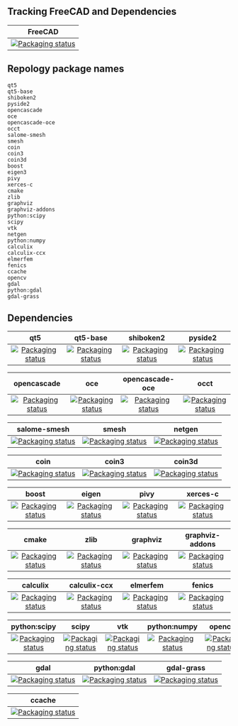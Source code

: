 ## Tracking FreeCAD and Dependencies
| FreeCAD | 
| :-----: |
| [![Packaging status](https://repology.org/badge/vertical-allrepos/freecad.svg)](https://repology.org/metapackage/freecad/versions) |

## Repology package names  
```
qt5  
qt5-base  
shiboken2  
pyside2  
opencascade  
oce  
opencascade-oce  
occt  
salome-smesh  
smesh  
coin  
coin3  
coin3d  
boost  
eigen3  
pivy  
xerces-c  
cmake  
zlib  
graphviz  
graphviz-addons  
python:scipy  
scipy  
vtk  
netgen
python:numpy  
calculix  
calculix-ccx  
elmerfem  
fenics  
ccache  
opencv  
gdal  
python:gdal  
gdal-grass  
```

## Dependencies 
| qt5 | qt5-base | shiboken2 | pyside2 |
| :-: | :------: | :-------: | :-----: |
|[![Packaging status](https://repology.org/badge/vertical-allrepos/qt5.svg)](https://repology.org/metapackage/qt5/versions) | [![Packaging status](https://repology.org/badge/vertical-allrepos/qt5-base.svg)](https://repology.org/metapackage/qt5-base/versions) | [![Packaging status](https://repology.org/badge/vertical-allrepos/shiboken2.svg)](https://repology.org/metapackage/shiboken2/versions) | [![Packaging status](https://repology.org/badge/vertical-allrepos/pyside2.svg)](https://repology.org/metapackage/pyside2/versions) |

| opencascade | oce | opencascade-oce | occt |
| :---------: | :-: | :-------------: | :--: |
|[![Packaging status](https://repology.org/badge/vertical-allrepos/opencascade.svg)](https://repology.org/metapackage/opencascade/versions) | [![Packaging status](https://repology.org/badge/vertical-allrepos/oce.svg)](https://repology.org/metapackage/oce/versions) | [![Packaging status](https://repology.org/badge/vertical-allrepos/opencascade-oce.svg)](https://repology.org/metapackage/opencascade-oce/versions) | [![Packaging status](https://repology.org/badge/vertical-allrepos/occt.svg)](https://repology.org/metapackage/occt/versions)

| salome-smesh | smesh | netgen |
| :----------: | :---: | :----: |
|[![Packaging status](https://repology.org/badge/vertical-allrepos/salome-smesh.svg)](https://repology.org/metapackage/salome-smesh/versions) | [![Packaging status](https://repology.org/badge/vertical-allrepos/smesh.svg)](https://repology.org/metapackage/smesh/versions) | [![Packaging status](https://repology.org/badge/vertical-allrepos/netgen.svg)](https://repology.org/metapackage/netgen/versions) |

| coin | coin3 | coin3d |
| :--: | :---: | :----: |
|[![Packaging status](https://repology.org/badge/vertical-allrepos/coin.svg)](https://repology.org/metapackage/coin/versions) | [![Packaging status](https://repology.org/badge/vertical-allrepos/coin3.svg)](https://repology.org/metapackage/coin3/versions) | [![Packaging status](https://repology.org/badge/vertical-allrepos/coin3d.svg)](https://repology.org/metapackage/coin3d/versions) |

| boost | eigen | pivy | xerces-c |
| :---: | :---: | :--: | :------: |
|[![Packaging status](https://repology.org/badge/vertical-allrepos/boost.svg)](https://repology.org/metapackage/boost/versions) | [![Packaging status](https://repology.org/badge/vertical-allrepos/eigen3.svg)](https://repology.org/metapackage/eigen3/versions) | [![Packaging status](https://repology.org/badge/vertical-allrepos/pivy.svg)](https://repology.org/metapackage/pivy/versions) | [![Packaging status](https://repology.org/badge/vertical-allrepos/xerces-c.svg)](https://repology.org/metapackage/xerces-c/versions) |

| cmake | zlib | graphviz | graphviz-addons |
| :---: | :--: | :------: | :-------------: |
| [![Packaging status](https://repology.org/badge/vertical-allrepos/cmake.svg)](https://repology.org/metapackage/cmake/versions) | [![Packaging status](https://repology.org/badge/vertical-allrepos/zlib.svg)](https://repology.org/metapackage/zlib/versions) | [![Packaging status](https://repology.org/badge/vertical-allrepos/graphviz.svg)](https://repology.org/metapackage/graphviz/versions) | [![Packaging status](https://repology.org/badge/vertical-allrepos/graphviz.svg)](https://repology.org/metapackage/graphviz-addons/versions) |

| calculix | calculix-ccx | elmerfem | fenics |
| :------: | :----------: | :------: | :----: |
[![Packaging status](https://repology.org/badge/vertical-allrepos/calculix.svg)](https://repology.org/metapackage/calculix/versions) | [![Packaging status](https://repology.org/badge/vertical-allrepos/calculix-ccx.svg)](https://repology.org/metapackage/calculix-ccx/versions) | [![Packaging status](https://repology.org/badge/vertical-allrepos/elmerfem.svg)](https://repology.org/metapackage/elmerfem/versions) | [![Packaging status](https://repology.org/badge/vertical-allrepos/fenics.svg)](https://repology.org/metapackage/fenics/versions) |

| python:scipy | scipy | vtk | python:numpy | opencv |
| :----------: | :---: | :-: | :----------: | :----: |
|[![Packaging status](https://repology.org/badge/vertical-allrepos/python:scipy.svg)](https://repology.org/metapackage/python:scipy/versions) | [![Packaging status](https://repology.org/badge/vertical-allrepos/scipy.svg)](https://repology.org/metapackage/scipy/versions) |  [![Packaging status](https://repology.org/badge/vertical-allrepos/vtk.svg)](https://repology.org/metapackage/vtk/versions) | [![Packaging status](https://repology.org/badge/vertical-allrepos/python:numpy.svg)](https://repology.org/metapackage/python:numpy/versions) | [![Packaging status](https://repology.org/badge/vertical-allrepos/opencv.svg)](https://repology.org/metapackage/opencv/versions) |

| gdal | python:gdal | gdal-grass |
| :--: | :---------: | :--------: |
| [![Packaging status](https://repology.org/badge/vertical-allrepos/gdal.svg)](https://repology.org/metapackage/gdal/versions) | [![Packaging status](https://repology.org/badge/vertical-allrepos/python:gdal.svg)](https://repology.org/metapackage/python:gdal/versions) | [![Packaging status](https://repology.org/badge/vertical-allrepos/gdal-grass.svg)](https://repology.org/metapackage/gdal-grass/versions) |

| ccache |
| :----: |
|[![Packaging status](https://repology.org/badge/vertical-allrepos/ccache.svg)](https://repology.org/metapackage/ccache/versions) |
